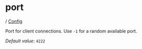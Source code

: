 # port

/ [Config](../index.md) 

Port for client connections. Use `-1` for a
random available port.

*Default value*: `4222`
